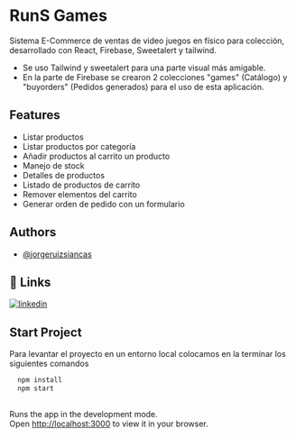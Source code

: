 # RunS Games

Sistema E-Commerce de ventas de video juegos en físico para colección, desarrollado con React, Firebase, Sweetalert y tailwind.
- Se uso Tailwind y sweetalert para una parte visual más amigable.
- En la parte de Firebase se crearon 2 colecciones "games" (Catálogo) y "buyorders" (Pedidos generados) para el uso de esta aplicación.

## Features

- Listar productos
- Listar productos por categoría
- Añadir productos al carrito un producto
- Manejo de stock
- Detalles de productos
- Listado de productos de carrito
- Remover elementos del carrito
- Generar orden de pedido con un formulario


## Authors

- [@jorgeruizsiancas](https://github.com/jorge98ivanruiz98)


## 🔗 Links
[![linkedin](https://img.shields.io/badge/linkedin-0A66C2?style=for-the-badge&logo=linkedin&logoColor=white)](https://www.linkedin.com/in/jorge-iván-ruiz-siancas)

## Start Project

Para levantar el proyecto en un entorno local colocamos en la terminar los siguientes comandos

```bash
  npm install
  npm start
  
```
Runs the app in the development mode.\
Open [http://localhost:3000](http://localhost:3000) to view it in your browser.